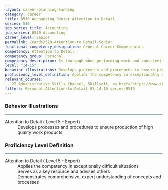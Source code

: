 ```yaml
---
layout: career-planning-landing
category: career
title: 0510 Accounting Senior Attention to Detail
series: 510
job_series_title: Accounting
job_series: 0510 Accounting
career_level: Senior
permalink: /cards/510-Attention-to Detail-Senior
functional_competency_designation: General Career Competencies
competency: Attention to Detail
competency_group: Personal
competency_description: Is thorough when performing work and conscientious about attending to detail
level: "14-15"
behavior_illustrations: Develops processes and procedures to ensure production of high quality work products
proficiency_level_definition: Applies the competency in exceptionally difficult situations ? Serves as a key resource and advises others ? Demonstrates comprehensive, expert understanding of concepts and processes
relevant_courses: 
 - 22 Administrative Skills Channel, Skillsoft, <a href="https://www.skillsoft.com/channel/administrative-skills-34e4e1c0-e71a-11e6-9835-f723b46a2688">https://www.skillsoft.com/channel/administrative-skills-34e4e1c0-e71a-11e6-9835-f723b46a2688</a>
filters: Personal-Attention-to-Detail GS-14-15 series-0510
---
```


<div class="desktop:grid-col-6 margin-y-3">
  <div class="border-top-2 bg-white padding-3 shadow-5 height-full members-hover border-1px button-border border-top-blue radius-lg card-text-color">
    <h3>Behavior Illustrations</h3>
    <hr style="background-color: #2680EB !important;"/>
    <dl class="text-base card-content-color"><dt>Attention to Detail ( Level 5 - Expert)</dt><dd>Develops processes and procedures to ensure production of high quality work products</dd></dl>
  </div>
</div>
<div class="desktop:grid-col-6 margin-y-3">
  <div class="border-top-2 bg-white padding-3 shadow-5 height-full members-hover border-1px button-border border-top-blue radius-lg card-text-color">
    <h3>Proficiency Level Definition</h3>
     <hr style="background-color: #2680EB !important;"/>
    <dl class="text-base card-content-color"><dt>Attention to Detail ( Level 5 - Expert)</dt><dd>Applies the competency in exceptionally difficult situations </dd><dd> Serves as a key resource and advises others </dd><dd> Demonstrates comprehensive, expert understanding of concepts and processes</dd></dl>
  </div>
</div>